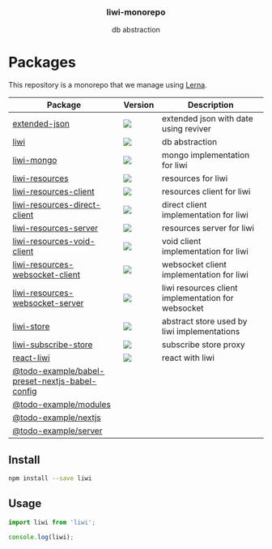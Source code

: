 <h3 align="center">
  liwi-monorepo
</h3>

<p align="center">
  db abstraction
</p>

<h1>Packages</h1>

This repository is a monorepo that we manage using [Lerna](https://github.com/lerna/lerna).

| Package                                                                                          | Version                                                                                                                                                                | Description                                        |
| ------------------------------------------------------------------------------------------------ | ---------------------------------------------------------------------------------------------------------------------------------------------------------------------- | -------------------------------------------------- |
| [extended-json](packages/extended-json)                                                          | <a href="https://npmjs.org/package/extended-json"><img src="https://img.shields.io/npm/v/extended-json.svg?style=flat-square"></a>                                     | extended json with date using reviver              |
| [liwi](packages/liwi)                                                                            | <a href="https://npmjs.org/package/liwi"><img src="https://img.shields.io/npm/v/liwi.svg?style=flat-square"></a>                                                       | db abstraction                                     |
| [liwi-mongo](packages/liwi-mongo)                                                                | <a href="https://npmjs.org/package/liwi-mongo"><img src="https://img.shields.io/npm/v/liwi-mongo.svg?style=flat-square"></a>                                           | mongo implementation for liwi                      |
| [liwi-resources](packages/liwi-resources)                                                        | <a href="https://npmjs.org/package/liwi-resources"><img src="https://img.shields.io/npm/v/liwi-resources.svg?style=flat-square"></a>                                   | resources for liwi                                 |
| [liwi-resources-client](packages/liwi-resources-client)                                          | <a href="https://npmjs.org/package/liwi-resources-client"><img src="https://img.shields.io/npm/v/liwi-resources-client.svg?style=flat-square"></a>                     | resources client for liwi                          |
| [liwi-resources-direct-client](packages/liwi-resources-direct-client)                            | <a href="https://npmjs.org/package/liwi-resources-direct-client"><img src="https://img.shields.io/npm/v/liwi-resources-direct-client.svg?style=flat-square"></a>       | direct client implementation for liwi              |
| [liwi-resources-server](packages/liwi-resources-server)                                          | <a href="https://npmjs.org/package/liwi-resources-server"><img src="https://img.shields.io/npm/v/liwi-resources-server.svg?style=flat-square"></a>                     | resources server for liwi                          |
| [liwi-resources-void-client](packages/liwi-resources-void-client)                                | <a href="https://npmjs.org/package/liwi-resources-void-client"><img src="https://img.shields.io/npm/v/liwi-resources-void-client.svg?style=flat-square"></a>           | void client implementation for liwi                |
| [liwi-resources-websocket-client](packages/liwi-resources-websocket-client)                      | <a href="https://npmjs.org/package/liwi-resources-websocket-client"><img src="https://img.shields.io/npm/v/liwi-resources-websocket-client.svg?style=flat-square"></a> | websocket client implementation for liwi           |
| [liwi-resources-websocket-server](packages/liwi-resources-websocket-server)                      | <a href="https://npmjs.org/package/liwi-resources-websocket-server"><img src="https://img.shields.io/npm/v/liwi-resources-websocket-server.svg?style=flat-square"></a> | liwi resources client implementation for websocket |
| [liwi-store](packages/liwi-store)                                                                | <a href="https://npmjs.org/package/liwi-store"><img src="https://img.shields.io/npm/v/liwi-store.svg?style=flat-square"></a>                                           | abstract store used by liwi implementations        |
| [liwi-subscribe-store](packages/liwi-subscribe-store)                                            | <a href="https://npmjs.org/package/liwi-subscribe-store"><img src="https://img.shields.io/npm/v/liwi-subscribe-store.svg?style=flat-square"></a>                       | subscribe store proxy                              |
| [react-liwi](packages/react-liwi)                                                                | <a href="https://npmjs.org/package/react-liwi"><img src="https://img.shields.io/npm/v/react-liwi.svg?style=flat-square"></a>                                           | react with liwi                                    |
| [@todo-example/babel-preset-nextjs-babel-config](@todo-example/babel-preset-nextjs-babel-config) |                                                                                                                                                                        |
| [@todo-example/modules](@todo-example/modules)                                                   |                                                                                                                                                                        |
| [@todo-example/nextjs](@todo-example/nextjs)                                                     |                                                                                                                                                                        |
| [@todo-example/server](@todo-example/server)                                                     |                                                                                                                                                                        |

## Install

```sh
npm install --save liwi
```

## Usage

```js
import liwi from 'liwi';

console.log(liwi);
```

[npm-image]: https://img.shields.io/npm/v/liwi.svg?style=flat-square
[npm-url]: https://npmjs.org/package/liwi
[daviddm-image]: https://david-dm.org/liwijs/liwi.svg?style=flat-square
[daviddm-url]: https://david-dm.org/liwijs/liwi
[dependencyci-image]: https://dependencyci.com/github/liwijs/liwi/badge?style=flat-square
[dependencyci-url]: https://dependencyci.com/github/liwijs/liwi
[circleci-status-image]: https://img.shields.io/circleci/project/liwijs/liwi/master.svg?style=flat-square
[circleci-status-url]: https://circleci.com/gh/liwijs/liwi
[travisci-status-image]: https://img.shields.io/travis/liwijs/liwi/master.svg?style=flat-square
[travisci-status-url]: https://travis-ci.org/liwijs/liwi
[coverage-image]: https://img.shields.io/codecov/c/github/liwijs/liwi/master.svg?style=flat-square
[coverage-url]: https://codecov.io/gh/liwijs/liwi
[docs-coverage-url]: https://liwijs.github.io/liwi/coverage/lcov-report/
